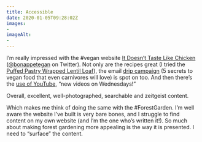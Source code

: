 ```yaml
---
title: Accessible
date: 2020-01-05T09:28:02Z
images:
- 
imageAlt:
- 
---
```


I’m really impressed with the #vegan website [It Doesn’t Taste Like Chicken](https://itdoesnttastelikechicken.com) ([@bonappetegan](https://twitter.com/bonappetegan) on Twitter). Not only are the recipes great (I tried the [Puffed Pastry Wrapped Lentil Loaf](https://itdoesnttastelikechicken.com/puff-pastry-wrapped-lentil-loaf/)), the email [drip campaign](https://en.wikipedia.org/wiki/Drip_marketing) (5 secrets to vegan food that even carnivores will love) is spot on too. And then there’s the [use of YouTube](https://www.youtube.com/itdoesnttastelikechicken), “new videos on Wednesdays!”

Overall, excellent, well-photographed, searchable and zeitgeist content. 

Which makes me think of doing the same with the #ForestGarden. I’m well aware the website I’ve built is very bare bones, and I struggle to find content on my own website (and I’m the one who’s written it!). So much about making forest gardening more appealing is the way it is presented. I need to “surface” the content.
